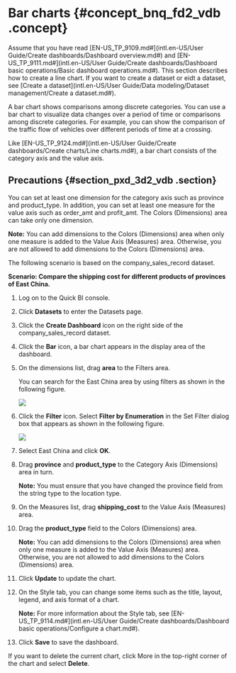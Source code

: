 # Bar charts {#concept_bnq_fd2_vdb .concept}

Assume that you have read [EN-US\_TP\_9109.md\#](intl.en-US/User Guide/Create dashboards/Dashboard overview.md#) and [EN-US\_TP\_9111.md\#](intl.en-US/User Guide/Create dashboards/Dashboard basic operations/Basic dashboard operations.md#). This section describes how to create a line chart. If you want to create a dataset or eidt a dataset, see [Create a dataset](intl.en-US/User Guide/Data modeling/Dataset management/Create a dataset.md#).

A bar chart shows comparisons among discrete categories. You can use a bar chart to visualize data changes over a period of time or comparisons among discrete categories. For example, you can show the comparison of the traffic flow of vehicles over different periods of time at a crossing.

Like [EN-US\_TP\_9124.md\#](intl.en-US/User Guide/Create dashboards/Create charts/Line charts.md#), a bar chart consists of the category axis and the value axis.

## Precautions {#section_pxd_3d2_vdb .section}

You can set at least one dimension for the category axis such as province and product\_type. In addition, you can set at least one measure for the value axis such as order\_amt and profit\_amt. The Colors \(Dimensions\) area can take only one dimension.

**Note:** You can add dimensions to the Colors \(Dimensions\) area when only one measure is added to the Value Axis \(Measures\) area. Otherwise, you are not allowed to add dimensions to the Colors \(Dimensions\) area.

The following scenario is based on the company\_sales\_record dataset.

**Scenario: Compare the shipping cost for different products of provinces of East China.**

1.  Log on to the Quick BI console.
2.  Click **Datasets** to enter the Datasets page.
3.  Click the **Create Dashboard** icon on the right side of the company\_sales\_record dataset.
4.  Click the **Bar** icon, a bar chart appears in the display area of the dashboard.
5.  On the dimensions list, drag **area** to the Filters area.

    You can search for the East China area by using filters as shown in the following figure.

    ![](http://static-aliyun-doc.oss-cn-hangzhou.aliyuncs.com/assets/img/9126/15468528391685_en-US.png)

6.  Click the **Filter** icon. Select **Filter by Enumeration** in the Set Filter dialog box that appears as shown in the following figure.

    ![](http://static-aliyun-doc.oss-cn-hangzhou.aliyuncs.com/assets/img/9126/15468528391686_en-US.png)

7.  Select East China and click **OK**.
8.  Drag **province** and **product\_type** to the Category Axis \(Dimensions\) area in turn.

    **Note:** You must ensure that you have changed the province field from the string type to the location type.

9.  On the Measures list, drag **shipping\_cost** to the Value Axis \(Measures\) area.
10. Drag the **product\_type** field to the Colors \(Dimensions\) area.

    **Note:** You can add dimensions to the Colors \(Dimensions\) area when only one measure is added to the Value Axis \(Measures\) area. Otherwise, you are not allowed to add dimensions to the Colors \(Dimensions\) area.

11. Click **Update** to update the chart.
12. On the Style tab, you can change some items such as the title, layout, legend, and axis format of a chart.

    **Note:** For more information about the Style tab, see [EN-US\_TP\_9114.md\#](intl.en-US/User Guide/Create dashboards/Dashboard basic operations/Configure a chart.md#).

13. Click **Save** to save the dashboard.

If you want to delete the current chart, click More in the top-right corner of the chart and select **Delete**.

